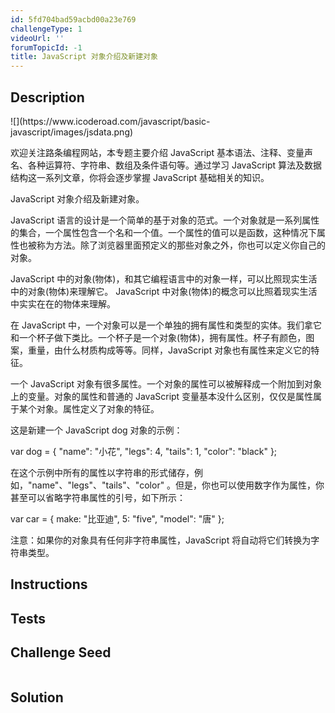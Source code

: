 ```yaml
---
id: 5fd704bad59acbd00a23e769
challengeType: 1
videoUrl: ''
forumTopicId: -1
title: JavaScript 对象介绍及新建对象
---
```


## Description
<section id='description'>
![](https://www.icoderoad.com/javascript/basic-javascript/images/jsdata.png)

欢迎关注路条编程网站，本专题主要介绍 JavaScript 基本语法、注释、变量声名、各种运算符、字符串、数组及条件语句等。通过学习 JavaScript 算法及数据结构这一系列文章，你将会逐步掌握 JavaScript 基础相关的知识。
	
JavaScript 对象介绍及新建对象。

JavaScript 语言的设计是一个简单的基于对象的范式。一个对象就是一系列属性的集合，一个属性包含一个名和一个值。一个属性的值可以是函数，这种情况下属性也被称为方法。除了浏览器里面预定义的那些对象之外，你也可以定义你自己的对象。

JavaScript 中的对象(物体)，和其它编程语言中的对象一样，可以比照现实生活中的对象(物体)来理解它。 JavaScript 中对象(物体)的概念可以比照着现实生活中实实在在的物体来理解。

在 JavaScript 中，一个对象可以是一个单独的拥有属性和类型的实体。我们拿它和一个杯子做下类比。一个杯子是一个对象(物体)，拥有属性。杯子有颜色，图案，重量，由什么材质构成等等。同样，JavaScript 对象也有属性来定义它的特征。

一个 JavaScript 对象有很多属性。一个对象的属性可以被解释成一个附加到对象上的变量。对象的属性和普通的 JavaScript 变量基本没什么区别，仅仅是属性属于某个对象。属性定义了对象的特征。

这是新建一个 JavaScript dog 对象的示例：

var dog = {
  "name": "小花",
  "legs": 4,
  "tails": 1,
  "color": "black"
};

在这个示例中所有的属性以字符串的形式储存，例如，"name"、"legs"、"tails"、"color" 。但是，你也可以使用数字作为属性，你甚至可以省略字符串属性的引号，如下所示：

var car = {
  make: "比亚迪",
  5: "five",
  "model": "唐"
};

注意：如果你的对象具有任何非字符串属性，JavaScript 将自动将它们转换为字符串类型。


</section>

## Instructions
<section id='instructions'>

</section>

## Tests
<section id='tests'>

</section>

## Challenge Seed
<section id='challengeSeed'>

<div id='js-seed'>

```js

```

</div>



</section>

## Solution
<section id='solution'>


</section>
